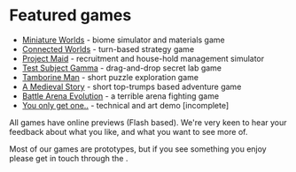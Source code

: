 # Featured games

- [Miniature Worlds][1] - biome simulator and materials game
- [Connected Worlds][2] - turn-based strategy game
- [Project Maid][3] - recruitment and house-hold management simulator
- [Test Subject Gamma][4] - drag-and-drop secret lab game
- [Tamborine Man][5] - short puzzle exploration game
- [A Medieval Story][6] - short top-trumps based adventure game
- [Battle Arena Evolution][7] - a terrible arena fighting game
- [You only get one..][8] - technical and art demo [incomplete]

All games have online previews (Flash based). We're very keen to hear your feedback about what you like, and what you want to see more of.

Most of our games are prototypes, but if you see something you enjoy please get in touch through the <forums>.

[1]: content/games/miniature-worlds
[2]: content/games/connected-worlds
[3]: content/games/project-maid
[4]: content/games/test-subject-gamma
[5]: content/games/tamborine-man
[6]: content/games/a-medieval-story
[7]: content/games/battle-arena-evolution
[8]: content/games/you-only-get-one
